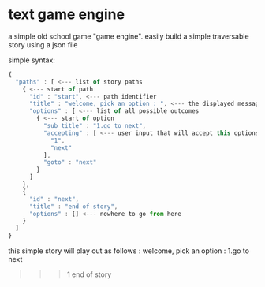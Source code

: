 # text game engine
a simple old school game "game engine".
easily build a simple traversable story using a json file

simple syntax:
```javascript
{
  "paths" : [ <--- list of story paths
    { <--- start of path
      "id" : "start", <--- path identifier
      "title" : "welcome, pick an option : ", <--- the displayed message
      "options" : [ <--- list of all possible outcomes
        { <--- start of option
          "sub_title" : "1.go to next", 
          "accepting" : [ <--- user input that will accept this options
            "1",
            "next"
          ],
          "goto" : "next"
        }
      ]
    },
    { 
      "id" : "next",
      "title" : "end of story",
      "options" : [] <--- nowhere to go from here
    }
  ]
}
```

this simple story will play out as follows :
welcome, pick an option : 
1.go to next
>>> 1
end of story
